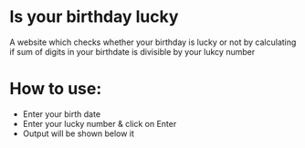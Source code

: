 # Is your birthday lucky
 A website which checks whether your birthday is lucky or not by calculating if sum of digits in your birthdate is divisible by your lukcy number
 
 # How to use:
* Enter your birth date
* Enter your lucky number & click on Enter
* Output will be shown below it

